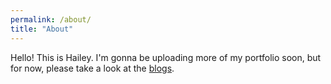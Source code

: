 ```yaml
---
permalink: /about/
title: "About"
---
```


Hello! This is Hailey. I'm gonna be uploading more of my portfolio soon, but for now, please take a look at the [blogs](https://haileyching.github.io/posts/).